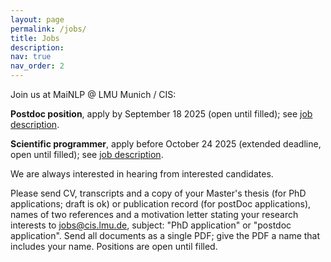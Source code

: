 ```yaml
---
layout: page
permalink: /jobs/
title: Jobs
description: 
nav: true
nav_order: 2
---
```


Join us at MaiNLP @ LMU Munich / CIS:

<!-- PhD opportunities through MCML/ELLIS.
- If you are interested in a PhD position at MaiNLP lab, we currently are open for applications through [MCML](https://www.portal.graduatecenter.lmu.de/ocgc/mcml).
- For ELLIS 2025 with MaiNLP as primary host, please also send your application to MCML.-->

<!--<b>HiWi Position on Multilingual Natural Language Inference</b>, apply before August 25 2025 (open until filled); see <a href="/assets/pdf/hiwi-ad-MultilingualNLI.pdf" target="_blank">job description</a>.-->
<b>Postdoc position</b>, apply by September 18 2025 (open until filled); see <a href="/assets/pdf/Postdoc-position-2026.pdf" target="_blank">job description</a>.

<b>Scientific programmer</b>, apply before October 24 2025 (extended deadline, open until filled); see <a href="/assets/pdf/Scientific programmer-MaiNLP.pdf" target="_blank">job description</a>.

<!--Currently we have no PhD/postdoc position openings. Inquiries are though always welcome, as the situation might change (for example, we do not have fixed yearly PhD intakes, but it is flexible depending on available funding). Therefore:-->
  
We are always interested in hearing from interested candidates. 

Please send CV, transcripts and a copy of your Master's thesis (for PhD applications; draft is ok) or publication record (for postDoc applications), names of two references and a motivation letter stating your research interests to jobs@cis.lmu.de, subject: "PhD application" or "postdoc application". Send all documents as a single PDF; give the PDF a name that includes your name. Positions are open until filled. 


